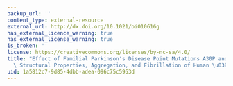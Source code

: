 ```yaml
---
backup_url: ''
content_type: external-resource
external_url: http://dx.doi.org/10.1021/bi010616g
has_external_licence_warning: true
has_external_license_warning: true
is_broken: ''
license: https://creativecommons.org/licenses/by-nc-sa/4.0/
title: "Effect of Familial Parkinson's Disease Point Mutations A30P and A53T on the\
  \ Structural Properties, Aggregation, and Fibrillation of Human \u03B1-synuclein"
uid: 1a5812c7-9d85-4dbb-adea-096c75c5953d
---
```

